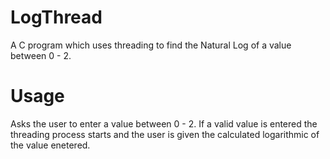 # LogThread
A C program which uses threading to find the Natural Log of a value between 0 - 2.


# Usage
Asks the user to enter a value between 0 - 2. If a valid value is entered the threading process starts and the user is given the calculated logarithmic of the value enetered.
